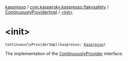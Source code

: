 [kaspresso](../../index.md) / [com.kaspersky.kaspresso.flakysafety](../index.md) / [ContinuouslyProviderImpl](index.md) / [&lt;init&gt;](./-init-.md)

# &lt;init&gt;

`ContinuouslyProviderImpl(kaspresso: `[`Kaspresso`](../../com.kaspersky.kaspresso.kaspresso/-kaspresso/index.md)`)`

The implementation of the [ContinuouslyProvider](../-continuously-provider/index.md) interface.

